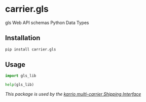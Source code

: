 # carrier.gls

gls Web API schemas Python Data Types

## Installation

```bash
pip install carrier.gls
```

## Usage

```python
import gls_lib

help(gls_lib)
```

*This package is used by the [karrio multi-carrier Shipping Interface](https://github.com/karrioapi/karrio)*
